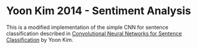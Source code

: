# Yoon Kim 2014 - Sentiment Analysis

This is a modified implementation of the simple CNN for sentence classification described in [Convolutional Neural Networks for Sentence Classification](http://arxiv.org/abs/1408.5882) by Yoon Kim.

